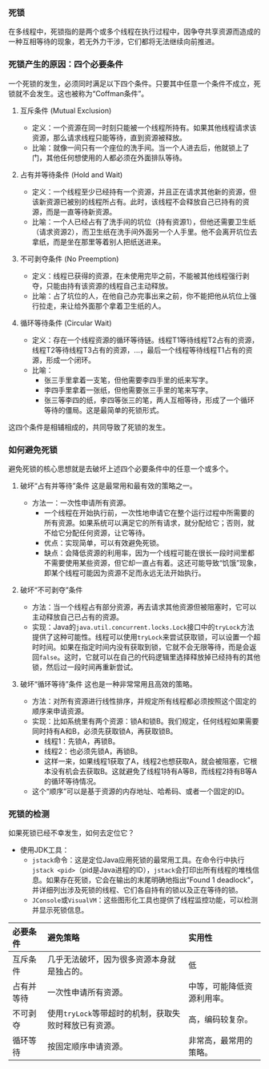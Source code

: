
### 死锁

在多线程中，死锁指的是两个或多个线程在执行过程中，因争夺共享资源而造成的一种互相等待的现象，若无外力干涉，它们都将无法继续向前推进。

### 死锁产生的原因：四个必要条件

一个死锁的发生，必须同时满足以下四个条件。只要其中任意一个条件不成立，死锁就不会发生。这也被称为“Coffman条件”。

1.  互斥条件 (Mutual Exclusion)
    *   定义：一个资源在同一时刻只能被一个线程所持有。如果其他线程请求该资源，那么请求线程只能等待，直到资源被释放。
    *   比喻：就像一间只有一个座位的洗手间。当一个人进去后，他就锁上了门，其他任何想使用的人都必须在外面排队等待。

2.  占有并等待条件 (Hold and Wait)
    *   定义：一个线程至少已经持有一个资源，并且正在请求其他新的资源，但该新资源已被别的线程所占有。此时，该线程不会释放自己已持有的资源，而是一直等待新资源。
    *   比喻：一个人已经占有了洗手间的坑位（持有资源1），但他还需要卫生纸（请求资源2），而卫生纸在洗手间外面另一个人手里。他不会离开坑位去拿纸，而是坐在那里等着别人把纸送进来。

3.  不可剥夺条件 (No Preemption)
    *   定义：线程已获得的资源，在未使用完毕之前，不能被其他线程强行剥夺，只能由持有该资源的线程自己主动释放。
    *   比喻：占了坑位的人，在他自己办完事出来之前，你不能把他从坑位上强行拉走，来让给外面那个拿着卫生纸的人。

4.  循环等待条件 (Circular Wait)
    *   定义：存在一个线程资源的循环等待链。线程T1等待线程T2占有的资源，线程T2等待线程T3占有的资源，...，最后一个线程等待线程T1占有的资源，形成一个闭环。
    *   比喻：
        *   张三手里拿着一支笔，但他需要李四手里的纸来写字。
        *   李四手里拿着一张纸，但他需要张三手里的笔来写字。
        *   张三等李四的纸，李四等张三的笔，两人互相等待，形成了一个循环等待的僵局。这是最简单的死锁形式。

这四个条件是相辅相成的，共同导致了死锁的发生。

### 如何避免死锁

避免死锁的核心思想就是去破坏上述四个必要条件中的任意一个或多个。

1.  破坏“占有并等待”条件
    这是最常用和最有效的策略之一。
    *   方法一：一次性申请所有资源。
        *   一个线程在开始执行前，一次性地申请它在整个运行过程中所需要的所有资源。如果系统可以满足它的所有请求，就分配给它；否则，就不给它分配任何资源，让它等待。
        *   优点：实现简单，可以有效避免死锁。
        *   缺点：会降低资源的利用率，因为一个线程可能在很长一段时间里都不需要使用某些资源，但它却一直占有着。这还可能导致“饥饿”现象，即某个线程可能因为资源不足而永远无法开始执行。

2.  破坏“不可剥夺”条件
    *   方法：当一个线程占有部分资源，再去请求其他资源但被阻塞时，它可以主动释放自己已占有的资源。
    *   实现：Java的`java.util.concurrent.locks.Lock`接口中的`tryLock`方法提供了这种可能性。线程可以使用`tryLock`来尝试获取锁，可以设置一个超时时间。如果在指定时间内没有获取到锁，它就不会无限等待，而是会返回`false`。这时，它就可以在自己的代码逻辑里选择释放掉已经持有的其他锁，然后过一段时间再重新尝试。

3.  破坏“循环等待”条件
    这也是一种非常常用且高效的策略。
    *   方法：对所有资源进行线性排序，并规定所有线程都必须按照这个固定的顺序来申请资源。
    *   实现：比如系统里有两个资源：锁A和锁B。我们规定，任何线程如果需要同时持有A和B，必须先获取锁A，再获取锁B。
        *   线程1：先锁A，再锁B。
        *   线程2：也必须先锁A，再锁B。
        *   这样一来，如果线程1获取了A，线程2也想获取A，就会被阻塞，它根本没有机会去获取B。这就避免了线程1持有A等B，而线程2持有B等A的循环等待情况。
    *   这个“顺序”可以是基于资源的内存地址、哈希码、或者一个固定的ID。

### 死锁的检测

如果死锁已经不幸发生，如何去定位它？
*   使用JDK工具：
    *   `jstack`命令：这是定位Java应用死锁的最常用工具。在命令行中执行 `jstack <pid>`（pid是Java进程的ID），`jstack`会打印出所有线程的堆栈信息。如果存在死锁，它会在输出的末尾明确地指出“Found 1 deadlock”，并详细列出涉及死锁的线程、它们各自持有的锁以及正在等待的锁。
    *   `JConsole`或`VisualVM`：这些图形化工具也提供了线程监控功能，可以检测并显示死锁信息。

| 必要条件 | 避免策略 | 实用性 |
| :--- | :--- | :--- |
| 互斥条件 | 几乎无法破坏，因为很多资源本身就是独占的。 | 低 |
| 占有并等待 | 一次性申请所有资源。 | 中等，可能降低资源利用率。 |
| 不可剥夺 | 使用`tryLock`等带超时的机制，获取失败时释放已有资源。 | 高，编码较复杂。 |
| 循环等待 | 按固定顺序申请资源。 | 非常高，最常用的策略。 |
